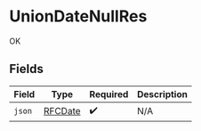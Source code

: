 # UnionDateNullRes

OK


## Fields

| Field                             | Type                              | Required                          | Description                       |
| --------------------------------- | --------------------------------- | --------------------------------- | --------------------------------- |
| `json`                            | [RFCDate](../../types/rfcdate.md) | :heavy_check_mark:                | N/A                               |